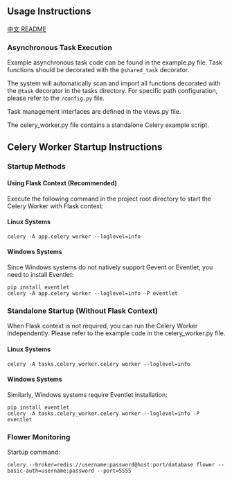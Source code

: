 ## Usage Instructions
[中文 README](./README-zh.md)

### Asynchronous Task Execution
Example asynchronous task code can be found in the example.py file. Task functions should be decorated with the `@shared_task` decorator.

The system will automatically scan and import all functions decorated with the `@task` decorator in the tasks directory. For specific path configuration, please refer to the `/config.py` file.

Task management interfaces are defined in the views.py file.

The celery_worker.py file contains a standalone Celery example script.

## Celery Worker Startup Instructions
### Startup Methods
#### Using Flask Context (Recommended)
Execute the following command in the project root directory to start the Celery Worker with Flask context:

#### Linux Systems
```
celery -A app.celery worker --loglevel=info
```

#### Windows Systems
Since Windows systems do not natively support Gevent or Eventlet, you need to install Eventlet:
```
pip install eventlet
celery -A app.celery worker --loglevel=info -P eventlet
```

### Standalone Startup (Without Flask Context)
When Flask context is not required, you can run the Celery Worker independently. Please refer to the example code in the celery_worker.py file.

#### Linux Systems
```
celery -A tasks.celery_worker.celery worker --loglevel=info
```

#### Windows Systems
Similarly, Windows systems require Eventlet installation:
```
pip install eventlet
celery -A tasks.celery_worker.celery worker --loglevel=info -P eventlet
```

### Flower Monitoring
Startup command:
```
celery --broker=redis://username:password@host:port/database flower --basic-auth=username:password --port=5555
```